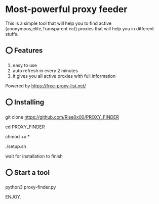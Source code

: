 # Most-powerful proxy feeder
This is a simple tool that will help you to find active (anonymous,elite,Transparent ect) proxies that will help you in different stuffs.

## ⭕️ Features

1. easy to use
2. auto refresh in every 2 minutes
3. it gives you all active proxies with full information

Powered by https://free-proxy-list.net/

## ⭕️ Installing
git clone https://github.com/Rise0x00/PROXY_FINDER

cd PROXY_FINDER

chmod +x *

./setup.sh

wait for installation to finish

## ⭕️ Start a tool

python3 proxy-finder.py

ENJOY.















